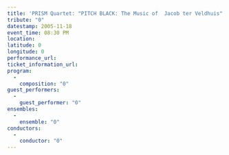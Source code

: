 ```yaml
---
title: 'PRISM Quartet: "PITCH BLACK: The Music of  Jacob ter Veldhuis"'
tribute: "0"
datestamp: 2005-11-18
event_time: 08:30 PM
location: 
latitude: 0
longitude: 0
performance_url: 
ticket_information_url: 
program: 
  -
    composition: "0"
guest_performers: 
  -
    guest_performer: "0"
ensembles: 
  -
    ensemble: "0"
conductors: 
  -
    conductor: "0"
---
```

